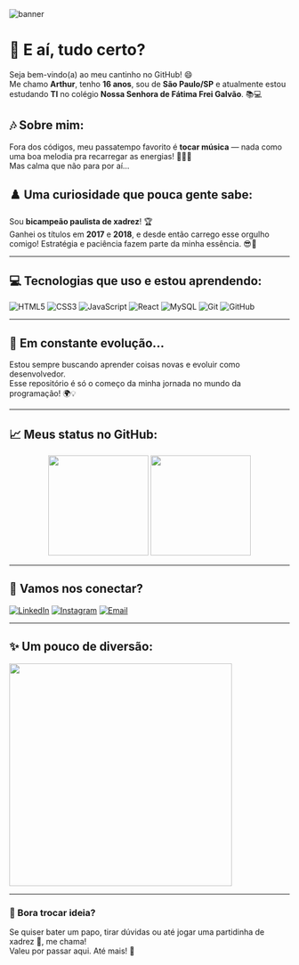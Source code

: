 <!-- Banner de boas-vindas -->
<img src="https://capsule-render.vercel.app/api?type=waving&color=0:00c3ff,100:0072ff&height=180&section=header&text=Bem-vindo(a)%20ao%20meu%20GitHub!&fontSize=30&fontColor=ffffff&animation=twinkling" alt="banner"/>

# 👋 E aí, tudo certo?

Seja bem-vindo(a) ao meu cantinho no GitHub! 😄  
Me chamo **Arthur**, tenho **16 anos**, sou de **São Paulo/SP** e atualmente estou estudando **TI** no colégio **Nossa Senhora de Fátima Frei Galvão**. 📚💻

## 🎶 Sobre mim:

Fora dos códigos, meu passatempo favorito é **tocar música** — nada como uma boa melodia pra recarregar as energias! 🎸🥁🎹  
Mas calma que não para por aí...

## ♟️ Uma curiosidade que pouca gente sabe:

Sou **bicampeão paulista de xadrez**! 🏆  
Ganhei os títulos em **2017** e **2018**, e desde então carrego esse orgulho comigo! Estratégia e paciência fazem parte da minha essência. 😎🧠

---

## 💻 Tecnologias que uso e estou aprendendo:

![HTML5](https://img.shields.io/badge/HTML5-E34F26?style=for-the-badge&logo=html5&logoColor=fff)
![CSS3](https://img.shields.io/badge/CSS3-1572B6?style=for-the-badge&logo=css3&logoColor=fff)
![JavaScript](https://img.shields.io/badge/JavaScript-F7DF1E?style=for-the-badge&logo=javascript&logoColor=000)
![React](https://img.shields.io/badge/React-20232A?style=for-the-badge&logo=react&logoColor=61DAFB)
![MySQL](https://img.shields.io/badge/MySQL-00758F?style=for-the-badge&logo=mysql&logoColor=fff)
![Git](https://img.shields.io/badge/Git-F05032?style=for-the-badge&logo=git&logoColor=fff)
![GitHub](https://img.shields.io/badge/GitHub-000?style=for-the-badge&logo=github&logoColor=fff)

---

## 🚀 Em constante evolução...

Estou sempre buscando aprender coisas novas e evoluir como desenvolvedor.  
Esse repositório é só o começo da minha jornada no mundo da programação! 🌍💡

---

## 📈 Meus status no GitHub:

<div align="center">
  <img height="180em" src="https://github-readme-stats.vercel.app/api?username=SeuUsuarioAqui&show_icons=true&theme=tokyonight&count_private=true" />
  <img height="180em" src="https://github-readme-stats.vercel.app/api/top-langs/?username=SeuUsuarioAqui&layout=compact&theme=tokyonight" />
</div>

---

## 📲 Vamos nos conectar?

[![LinkedIn](https://img.shields.io/badge/LinkedIn-0077B5?style=for-the-badge&logo=linkedin&logoColor=white)](https://www.linkedin.com/in/seuusuarioaqui)
[![Instagram](https://img.shields.io/badge/Instagram-E4405F?style=for-the-badge&logo=instagram&logoColor=white)](https://instagram.com/arthurheguedusch)
[![Email](https://img.shields.io/badge/Gmail-D14836?style=for-the-badge&logo=gmail&logoColor=white)](mailto:seuemail@gmail.com)

---

## ✨ Um pouco de diversão:

<img src="https://media.giphy.com/media/qgQUggAC3Pfv687qPC/giphy.gif" width="400"/>

---

### 🤝 Bora trocar ideia?

Se quiser bater um papo, tirar dúvidas ou até jogar uma partidinha de xadrez 👀, me chama!  
Valeu por passar aqui. Até mais! 👋
